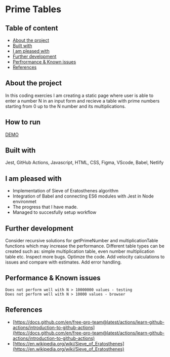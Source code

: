 # Prime Tables

## Table of content

- [About the project](#About-the-project)
- [Built with](#Built-with)
- [I am pleased with](#I-am-pleased-with)
- [Further development](#Further-development)
- [Perfrormance & Known issues](#Perfrormance-&-Known-issues)
- [References](#References)

## About the project

In this coding exercies I am creating a static page where user is able to enter a number N in an input form and recieve a table with prime numbers starting from 0 up to the N number and its multiplications.

## How to run

[DEMO](https://prime-mt.netlify.app/)

## Built with

Jest, GitHub Actions, Javascript, HTML, CSS, Figma, VScode, Babel, Netlify

## I am pleased with

- Implementation of Sieve of Eratosthenes algorithm
- Integration of Babel and connecting ES6 modules with Jest in Node environmet
- The progress that I have made.
- Managed to succesfully setup workflow

## Further development

Consider recursive solutions for getPrimeNumber and multiplicationTable functions which may increase the performance.
Different table types can be created such as: simple multiplication table, even number multiplication table etc.
Inspect more bugs. Optimze the code. Add velocity calculations to issues and compare with estimates. Add error handling.

## Performance & Known issues

    Does not perform well with N > 10000000 values - testing
    Does not perform well with N > 10000 values - browser
    

## References

- [https://docs.github.com/en/free-pro-team@latest/actions/learn-github-actions/introduction-to-github-actions](https://docs.github.com/en/free-pro-team@latest/actions/learn-github-actions/introduction-to-github-actions)
- [https://en.wikipedia.org/wiki/Sieve_of_Eratosthenes](https://en.wikipedia.org/wiki/Sieve_of_Eratosthenes)
